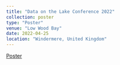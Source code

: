 ```yaml
---
title: "Data on the Lake Conference 2022"
collection: poster
type: "Poster"
venue: "Low Wood Bay"
date: 2022-04-25
location: "Windermere, United Kingdom"
---
```


[Poster](/files/DataLake.pdf)
